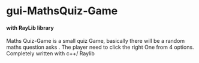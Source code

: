 # gui-MathsQuiz-Game 
<h4>with RayLib library</h4>

Maths Quiz-Game is a small quiz Game, basically there will be a random maths question asks . The player need to click the right One from 4 options. Completely written with c++/ Raylib
